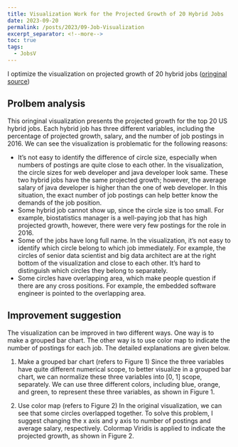 ```yaml
---
title: Visualization Work for the Projected Growth of 20 Hybrid Jobs
date: 2023-09-20
permalink: /posts/2023/09-Job-Visualization
excerpt_separator: <!--more-->
toc: true
tags:
  - JobsV
---
```

I optimize the visualization on projected growth of 20 hybrid jobs ([oringinal source](https://www.cfr.org/report/the-work-ahead/data-visualizations.php))
 
<!--more-->
## Prolbem analysis
This oringinal visualization presents the projected growth for the top 20 US hybrid jobs. Each hybrid job has three different variables, including the percentage of projected growth, salary, and the number of job postings in 2016. We can see the visualization is problematic for the following reasons:
-	It’s not easy to identify the difference of circle size, especially when numbers of postings are quite close to each other. In the visualization, the circle sizes for web developer and java developer look same. These two hybrid jobs have the same projected growth; however, the average salary of java developer is higher than the one of web developer. In this situation, the exact number of job postings can help better know the demands of the job position.
-	Some hybrid job cannot show up, since the circle size is too small. For example, biostatistics manager is a well-paying job that has high projected growth, however, there were very few postings for the role in 2016.
-	Some of the jobs have long full name. In the visualization, it’s not easy to identify which circle belong to which job immediately. For example, the circles of senior data scientist and big data architect are at the right bottom of the visualization and close to each other. It’s hard to distinguish which circles they belong to separately. 
-	Some circles have overlapping area, which make people question if there are any cross positions. For example, the embedded software engineer is pointed to the overlapping area. 

## Improvement suggestion
The visualization can be improved in two different ways. One way is to make a grouped bar chart. The other way is to use color map to indicate the number of postings for each job. The detailed explanations are given below.
1. Make a grouped bar chart (refers to Figure 1)
Since the three variables have quite different numerical scope, to better visualize in a grouped bar chart, we can normalize these three variables into [0, 1] scope, separately. We can use three different colors, including blue, orange, and green, to represent these three variables, as shown in Figure 1.


2. Use color map (refers to Figure 2)
In the original visualization, we can see that some circles overlapped together. To solve this problem, I suggest changing the x axis and y axis to number of postings and average salary, respectively. Colormap Viridis is applied to indicate the projected growth, as shown in Figure 2.
